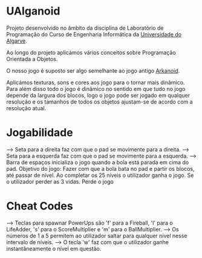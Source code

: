 # UAlganoid

Projeto desenvolvido no âmbito da disciplina de Laboratório de Programação do Curso de Engenharia Informática da [Universidade do Algarve](https://www.ualg.pt/).

Ao longo do projeto aplicámos vários conceitos sobre Programação Orientada a Objetos.

O nosso jogo é suposto ser algo semelhante ao jogo antigo [Arkanoid](https://en.wikipedia.org/wiki/Arkanoid).

Aplicámos texturas, sons e cores aos jogo para o tornar mais dinâmico. Para além disso todo o jogo é dinâmico no sentido em que tudo no jogo depende da largura dos blocos, logo o jogo pode ser jogado em qualquer resolução e os tamanhos de todos os objetos ajustam-se de acordo com a resolução atual.

# Jogabilidade 
--> Seta para a direita faz com que o pad se movimente para a direita.
--> Seta para a esquerda faz com que o pad se movimente para a esquerda.
--> Barra de espaços inicializa o jogo quando a bola está parada em cima do pad.
Objetivo do jogo: Fazer com que a bola bata no pad e partir os blocos, até passar de nível. Ao completar os 25 níveis o utilizador ganha o jogo.
Se o utilizador perder as 3 vidas. Perde o jogo
# Cheat Codes
--> Teclas para spawnar PowerUps são 'f' para a Fireball, 'l' para o LifeAdder, 's' para o ScoreMultiplier e 'm' para o BallMultiplier.
--> Os números de 1 a 5 permitem ao utilizador saltar para qualquer nível nesse intervalo de níveis.
--> O tecla 'w' faz com que o utilizador ganhe instantâneamente o nível em questão.




